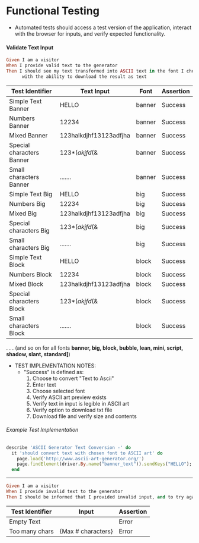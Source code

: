 # Functional Testing
* Automated tests should access a test version of the application, interact with the browser for inputs, and verify expected functionality.

#### Validate Text Input
```ruby
Given I am a visitor
When I provide valid text to the generator
Then I should see my text transformed into ASCII text in the font I choose, 
      with the ability to download the result as text
```
| Test Identifier | Text Input | Font | Assertion |
| --------- | ----- | ----- | --------- |
| Simple Text Banner | HELLO | banner | Success |
| Numbers Banner | 12234 | banner |Success |
| Mixed Banner | 123halkdjhf13123adfjha | banner |Success |
| Special characters Banner | 123*(*akjfd*(& | banner |Success |
| Small characters Banner | ....... | banner | Success |
| Simple Text Big | HELLO | big | Success |
| Numbers Big | 12234 | big |Success |
| Mixed Big | 123halkdjhf13123adfjha | big |Success |
| Special characters Big | 123*(*akjfd*(& | big |Success |
| Small characters Big | ....... | big | Success |
| Simple Text Block | HELLO | block | Success |
| Numbers Block | 12234 | block |Success |
| Mixed Block | 123halkdjhf13123adfjha | block |Success |
| Special characters Block | 123*(*akjfd*(& | block |Success |
| Small characters Block | ....... | block | Success |

.
.
.
(and so on for all fonts **banner, big, block, bubble, lean, mini, script, shadow, slant, standard]**)

* TEST IMPLEMENTATION NOTES:
    * "Success" is defined as:
        1. Choose to convert "Text to Ascii"
        2. Enter text
        3. Choose selected font
        4. Verify ASCII art preview exists
        5. Verify text in input is legible in ASCII art
        5. Verify option to download txt file
        6. Download file and verify size and contents

###### Example Test Implementation
```ruby
describe 'ASCII Generator Text Conversion -' do
  it 'should convert text with chosen font to ASCII art' do
    page.load('http://www.ascii-art-generator.org/')
    page.findElement(driver.By.name("banner_text")).sendKeys("HELLO");
  end
```

----
```ruby
Given I am a visitor
When I provide invalid text to the generator
Then I should be informed that I provided invalid input, and to try again. 
```
| Test Identifier | Input | Assertion |
| --------- | ----- | --------- |
| Empty Text | | Error |
| Too many chars | {Max # characters} | Error |
